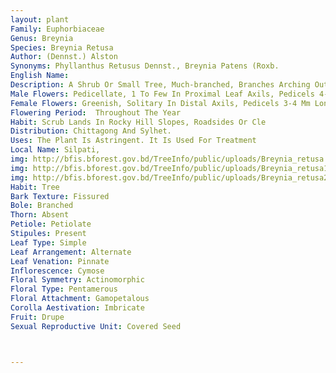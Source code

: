 ```yaml
---
layout: plant
Family: Euphorbiaceae
Genus: Breynia
Species: Breynia Retusa
Author: (Dennst.) Alston
Synonyms: Phyllanthus Retusus Dennst., Breynia Patens (Roxb.
English Name: 
Description: A Shrub Or Small Tree, Much-branched, Branches Arching Outwards, Branchlets Slender, Angular, Spreading, Almost Horizontal, Smooth, Grey. Leaves Distichous, 1.3-2.8 Ã— 0.8-1.6 Cm, Broadly Elliptic, Membranous, Obtuse, Light Green Above, Drying Brown, Paler Beneath, Main Nerves 3-5 Pairs, Petioles C 1.6 Mm Long, Glabrous.
Male Flowers: Pedicellate, 1 To Few In Proximal Leaf Axils, Pedicels 4-8 Mm Long, Capillary, Pedunculous, Glabrous, Calyx 4-5 Ã— 2.7-4.0 Mm, Pale Yellow, Conical-campanulate, Faintly 6-lobed, With Alternate Lobes Smaller, Thickened Rim Of Tube Crenate, Staminal Column Produced Slightly Beyond Anthers, Equalling Calyx Rim.
Female Flowers: Greenish, Solitary In Distal Axils, Pedicels 3-4 Mm Long, Shorter Than In The Male, Pedulous At First, Becoming Erect Until FruitBorne On Upper Side Of Branchlets, Calyx Campanulate With Outer Smaller, Free Portion Of Lobes Forming Bell With Flaring Rim, With Deeply Divided Into 6 Rounded Apiculate Segments, Ovary Inverted-conical, Appressed, Truncate, Styles 3, United Shout, 2-fid, Free Portion Spreading, Somewhat Rotately Bifid, About Halfway, Tip Recurved Horizontally. Fruit A Capsule, Depressed-globose, 13-17 Mm In Diameter, Faintly 3-lobed, Orange-red, Fleshy But Dehiscent, Seated On The Greatly Enlarged Coloured Calyx. Seeds 3, C 6 Mm Long, Persistent On Columella, Blue-grey With An Orange-yellow Aril.
Flowering Period:  Throughout The Year
Habit: Scrub Lands In Rocky Hill Slopes, Roadsides Or Cle
Distribution: Chittagong And Sylhet.
Uses: The Plant Is Astringent. It Is Used For Treatment 
Local Name: Silpati, 
img: http://bfis.bforest.gov.bd/TreeInfo/public/uploads/Breynia_retusa.jpg
img: http://bfis.bforest.gov.bd/TreeInfo/public/uploads/Breynia_retusa1.jpg
img: http://bfis.bforest.gov.bd/TreeInfo/public/uploads/Breynia_retusa2.JPG
Habit: Tree
Bark Texture: Fissured
Bole: Branched
Thorn: Absent
Petiole: Petiolate
Stipules: Present
Leaf Type: Simple
Leaf Arrangement: Alternate
Leaf Venation: Pinnate
Inflorescence: Cymose
Floral Symmetry: Actinomorphic
Floral Type: Pentamerous
Floral Attachment: Gamopetalous
Corolla Aestivation: Imbricate
Fruit: Drupe
Sexual Reproductive Unit: Covered Seed



---
```


